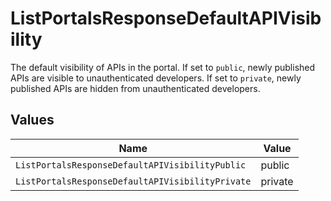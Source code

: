 # ListPortalsResponseDefaultAPIVisibility

The default visibility of APIs in the portal. If set to `public`, newly published APIs are visible to unauthenticated developers. If set to `private`, newly published APIs are hidden from unauthenticated developers.


## Values

| Name                                             | Value                                            |
| ------------------------------------------------ | ------------------------------------------------ |
| `ListPortalsResponseDefaultAPIVisibilityPublic`  | public                                           |
| `ListPortalsResponseDefaultAPIVisibilityPrivate` | private                                          |